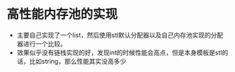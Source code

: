# 高性能内存池的实现
* 主要自己实现了一个list，然后使用stl默认分配器以及自己内存池实现的分配器进行一个比较。
* 效果似乎没有链栈实现的好，发现int的时候性能会高点，但是本身模板是stl的话，比如string，那么性能其实没高多少


